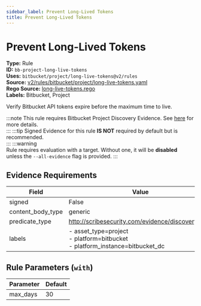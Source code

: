 ```yaml
---
sidebar_label: Prevent Long-Lived Tokens
title: Prevent Long-Lived Tokens
---  
```

# Prevent Long-Lived Tokens  
**Type:** Rule  
**ID:** `bb-project-long-live-tokens`  
**Uses:** `bitbucket/project/long-live-tokens@v2/rules`  
**Source:** [v2/rules/bitbucket/project/long-live-tokens.yaml](https://github.com/scribe-public/sample-policies/blob/main/v2/rules/bitbucket/project/long-live-tokens.yaml)  
**Rego Source:** [long-live-tokens.rego](https://github.com/scribe-public/sample-policies/blob/main/v2/rules/bitbucket/project/long-live-tokens.rego)  
**Labels:** Bitbucket, Project  

Verify Bitbucket API tokens expire before the maximum time to live.

:::note 
This rule requires Bitbucket Project Discovery Evidence. See [here](https://deploy-preview-299--scribe-security.netlify.app/platforms/discover#bitbucket-discovery) for more details.  
::: 
:::tip 
Signed Evidence for this rule **IS NOT** required by default but is recommended.  
::: 
:::warning  
Rule requires evaluation with a target. Without one, it will be **disabled** unless the `--all-evidence` flag is provided.
::: 

## Evidence Requirements  
| Field | Value |
|-------|-------|
| signed | False |
| content_body_type | generic |
| predicate_type | http://scribesecurity.com/evidence/discovery/v0.1 |
| labels | - asset_type=project<br/>- platform=bitbucket<br/>- platform_instance=bitbucket_dc |

## Rule Parameters (`with`)  
| Parameter | Default |
|-----------|---------|
| max_days | 30 |

